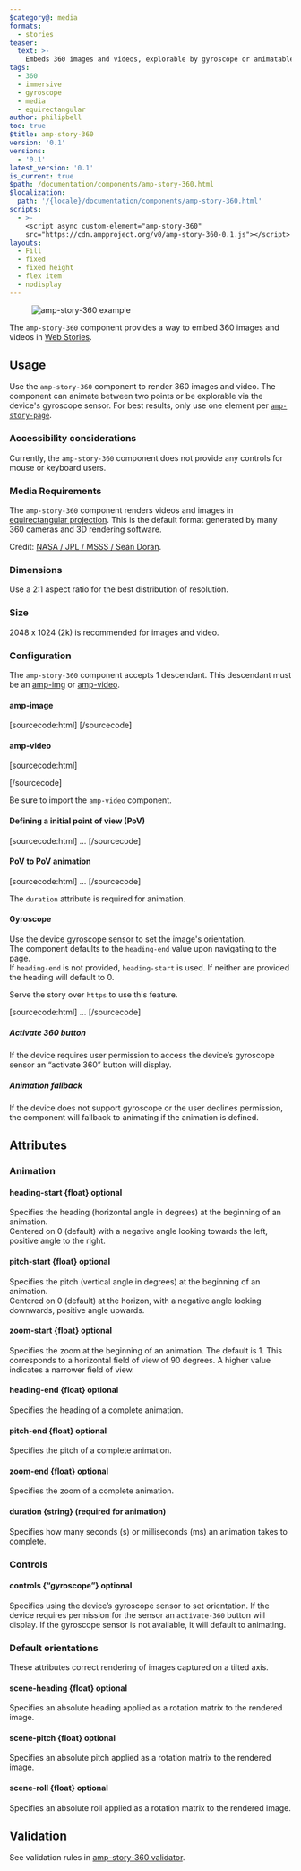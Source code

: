```yaml
---
$category@: media
formats:
  - stories
teaser:
  text: >-
    Embeds 360 images and videos, explorable by gyroscope or animatable between points.
tags:
  - 360
  - immersive
  - gyroscope
  - media
  - equirectangular
author: philipbell
toc: true
$title: amp-story-360
version: '0.1'
versions:
  - '0.1'
latest_version: '0.1'
is_current: true
$path: /documentation/components/amp-story-360.html
$localization:
  path: '/{locale}/documentation/components/amp-story-360.html'
scripts:
  - >-
    <script async custom-element="amp-story-360"
    src="https://cdn.ampproject.org/v0/amp-story-360-0.1.js"></script>
layouts:
  - Fill
  - fixed
  - fixed height
  - flex item
  - nodisplay
---
```


<figure class="centered-fig">
  <amp-anim alt="amp-story-360 example" width="300" height="533" layout="fixed" src="https://raw.githubusercontent.com/ampproject/amphtml/main/extensions/amp-story-360/img/amp-story-360.gif">
    <noscript>
    <img alt="amp-story-360 example" src="https://raw.githubusercontent.com/ampproject/amphtml/main/extensions/amp-story-360/img/amp-story-360.gif" />
  </noscript>
  </amp-anim>
</figure>

The `amp-story-360` component provides a way to embed 360 images and videos in [Web Stories](https://amp.dev/documentation/guides-and-tutorials/start/create_successful_stories/?format=stories).

## Usage

Use the `amp-story-360` component to render 360 images and video. The component can animate between two points or be explorable via the device's gyroscope sensor. For best results, only use one element per [`amp-story-page`](https://amp.dev/documentation/components/amp-story-page/?format=stories).

### Accessibility considerations

Currently, the `amp-story-360` component does not provide any controls for mouse or keyboard users.

### Media Requirements

The `amp-story-360` component renders videos and images in [equirectangular projection](https://en.wikipedia.org/wiki/Equirectangular_projection).
This is the default format generated by many 360 cameras and 3D rendering software.

<amp-img src="https://raw.githubusercontent.com/ampproject/amphtml/main/extensions/amp-story-360/img/SeanDoran-Quela-sol1462-edited_ver2-sm_600-300.jpg" layout="intrinsic" width="400" height="230">

Credit: [NASA / JPL / MSSS / Seán Doran](https://informal.jpl.nasa.gov/museum/360-video).

### Dimensions

Use a 2:1 aspect ratio for the best distribution of resolution.

### Size

2048 x 1024 (2k) is recommended for images and video.

### Configuration

The `amp-story-360` component accepts 1 descendant. This descendant must be an [amp-img](https://amp.dev/documentation/components/amp-img/?format=stories) or [amp-video](https://amp.dev/documentation/components/amp-video/?format=stories).

#### amp-image

[sourcecode:html]
<amp-story-360 layout="fill">
<amp-img layout="fill" src="assets/image360.jpg"></amp-img>
</amp-story-360>
[/sourcecode]

#### amp-video

[sourcecode:html]
<amp-story-360 layout="fill">
<amp-video layout="fill" poster="assets/poster.jpg" autoplay loop>

<source src="assets/video360.mp4" type="video/mp4" />
</amp-video>
</amp-story-360>
[/sourcecode]

Be sure to import the `amp-video` component.

#### Defining a initial point of view (PoV)

[sourcecode:html]
<amp-story-360 
   layout="fill"
   heading-start="95" pitch-start="-10">
...
</amp-story-360>
[/sourcecode]

#### PoV to PoV animation

[sourcecode:html]
<amp-story-360 
   layout="fill"
   heading-start="95" pitch-start="-10"
   heading-end="-45" pitch-end="-20"
   duration="3s">
...
</amp-story-360>
[/sourcecode]

The `duration` attribute is required for animation.

#### Gyroscope

Use the device gyroscope sensor to set the image's orientation.  
The component defaults to the `heading-end` value upon navigating to the page.  
If `heading-end` is not provided, `heading-start` is used. If neither are provided the heading will default to 0.

Serve the story over `https` to use this feature.

[sourcecode:html]
<amp-story-360 
   layout="fill"
   controls="gyroscope"
   heading-start="95" pitch-start="-10"
   heading-end="-45" pitch-end="-20"
   duration="3s">
...
</amp-story-360>
[/sourcecode]

##### Activate 360 button

If the device requires user permission to access the device’s gyroscope sensor an “activate 360” button will display.

<amp-img src="https://raw.githubusercontent.com/ampproject/amphtml/main/extensions/amp-story-360/img/activate-360.png" layout="intrinsic" width="88.5" height="36">

##### Animation fallback

If the device does not support gyroscope or the user declines permission, the component will fallback to animating if the animation is defined.

## Attributes

### Animation

#### heading-start {float} optional

Specifies the heading (horizontal angle in degrees) at the beginning of an animation.  
Centered on 0 (default) with a negative angle looking towards the left, positive angle to the right.

#### pitch-start {float} optional

Specifies the pitch (vertical angle in degrees) at the beginning of an animation.  
Centered on 0 (default) at the horizon, with a negative angle looking downwards, positive angle upwards.

#### zoom-start {float} optional

Specifies the zoom at the beginning of an animation.
The default is 1. This corresponds to a horizontal field of view of 90 degrees.
A higher value indicates a narrower field of view.

#### heading-end {float} optional

Specifies the heading of a complete animation.

#### pitch-end {float} optional

Specifies the pitch of a complete animation.

#### zoom-end {float} optional

Specifies the zoom of a complete animation.

#### duration {string} (required for animation)

Specifies how many seconds (s) or milliseconds (ms) an animation takes to complete.

### Controls

#### controls {“gyroscope”} optional

Specifies using the device’s gyroscope sensor to set orientation.
If the device requires permission for the sensor an `activate-360` button will display.
If the gyroscope sensor is not available, it will default to animating.

### Default orientations

These attributes correct rendering of images captured on a tilted axis.

#### scene-heading {float} optional

Specifies an absolute heading applied as a rotation matrix to the rendered image.

#### scene-pitch {float} optional

Specifies an absolute pitch applied as a rotation matrix to the rendered image.

#### scene-roll {float} optional

Specifies an absolute roll applied as a rotation matrix to the rendered image.

## Validation

See validation rules in [amp-story-360 validator](https://github.com/ampproject/amphtml/blob/main/extensions/amp-story-360/validator-amp-story-360.protoascii).
